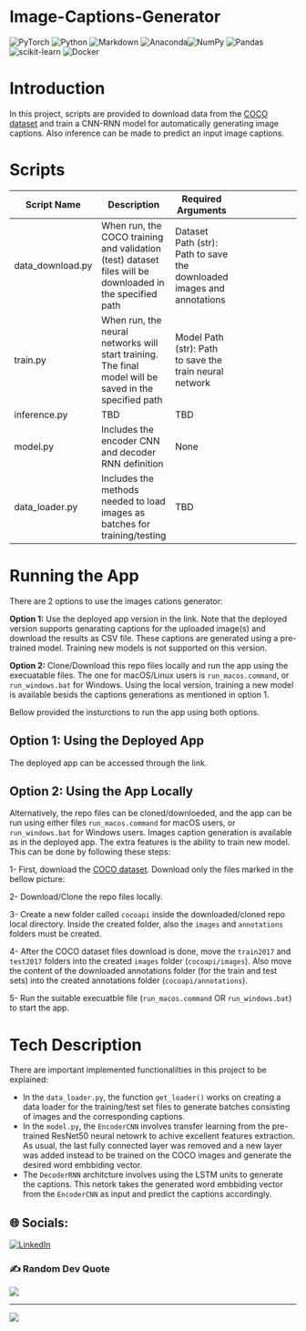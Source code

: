 # Image-Captions-Generator
![PyTorch](https://img.shields.io/badge/PyTorch-%23EE4C2C.svg?style=for-the-badge&logo=PyTorch&logoColor=white) ![Python](https://img.shields.io/badge/python-3670A0?style=for-the-badge&logo=python&logoColor=ffdd54) ![Markdown](https://img.shields.io/badge/markdown-%23000000.svg?style=for-the-badge&logo=markdown&logoColor=white) ![Anaconda](https://img.shields.io/badge/Anaconda-%2344A833.svg?style=for-the-badge&logo=anaconda&logoColor=white)![NumPy](https://img.shields.io/badge/numpy-%23013243.svg?style=for-the-badge&logo=numpy&logoColor=white) ![Pandas](https://img.shields.io/badge/pandas-%23150458.svg?style=for-the-badge&logo=pandas&logoColor=white)  ![scikit-learn](https://img.shields.io/badge/scikit--learn-%23F7931E.svg?style=for-the-badge&logo=scikit-learn&logoColor=white) ![Docker](https://img.shields.io/badge/docker-%230db7ed.svg?style=for-the-badge&logo=docker&logoColor=white)

# Introduction

In this project, scripts are provided to download data from the [COCO dataset](http://cocodataset.org/#home) and train a CNN-RNN model for automatically generating image captions. Also inference can be made to predict an input image captions.

# Scripts
| Script Name        | Description                                                                                                 | Required Arguments                                                       |   |   |   |   |   |   |   |
|--------------------|-------------------------------------------------------------------------------------------------------------|--------------------------------------------------------------------------|---|---|---|---|---|---|---|
| data\_download\.py | When run, the COCO training and validation \(test\) dataset files will be downloaded in the specified path  | Dataset Path \(str\): Path to save the downloaded images and annotations |   |   |   |   |   |   |   |
| train\.py          | When run, the neural networks will start training\. The final model will be saved in the specified path     | Model Path \(str\): Path to save the train neural network                |   |   |   |   |   |   |   |
| inference\.py      | TBD                                                                                                         | TBD                                                                      |   |   |   |   |   |   |   |
| model\.py          | Includes the encoder CNN and decoder RNN definition                                                         | None                                                                     |   |   |   |   |   |   |   |
| data\_loader\.py   | Includes the methods needed to load images as batches for training/testing                                  | TBD                                                                      |   |   |   |   |   |   |   |

# Running the App

There are 2 options to use the images cations generator:

**Option 1:** Use the deployed app version in the link. Note that the deployed version supports genarating captions for the uploaded image(s) and download the results as CSV file. These captions are generated using a pre-trained model. Training new models is not supported on this version.

**Option 2:** Clone/Download this repo files locally and run the app using the execuatable files. The one for macOS/Linux users is `run_macos.command`, or `run_windows.bat` for Windows. Using the local version, training a new model is available besids the captions generations as mentioned in option 1.

Bellow provided the insturctions to run the app using both options.

## Option 1: Using the Deployed App

The deployed app can be accessed through the link.


## Option 2: Using the App Locally
Alternatively, the repo files can be cloned/downloeded, and the app can be run using either files `run_macos.command` for macOS users, or `run_windows.bat` for Windows users. Images caption generation is available as in the deployed app. The extra features is the ability to train new model. This can be done by following these steps:

1- First, download the [COCO dataset]("https://cocodataset.org/#download"). Download only the files marked in the bellow picture:


2- Download/Clone the repo files locally.


3- Create a new folder called `cocoapi` inside the downloaded/cloned repo local directory. Inside the created folder, also the `images` and `annotations` folders must be created.


4- After the COCO dataset files download is done, move the `train2017` and `test2017` folders into the created `images` folder (`cocoapi/images`). Also move the content of the downloaded annotations folder (for the train and test sets) into the created annotations folder (`cocoapi/annotations`).


5- Run the suitable execuatble file (`run_macos.command` OR `run_windows.bat`) to start the app.


# Tech Description
There are important implemented functionalilties in this project to be explained:

- In the `data_loader.py`, the function `get_loader()` works on creating a data loader for the training/test set files to generate batches consisting of images and the corresponding captions. 
- In the `model.py`, the `EncoderCNN` involves transfer learning from the pre-trained ResNet50 neural netowrk to achive excellent features extraction. As usual, the last fully connected layer was removed and a new layer was added instead to be trained on the COCO images and generate the desired word embbiding vector.
- The `DecoderRNN` architcture involves using the LSTM units to generate the captions. This netork takes the generated word embbiding vector from the `EncoderCNN` as input and predict the captions accordingly.

## 🌐 Socials:
[![LinkedIn](https://img.shields.io/badge/LinkedIn-%230077B5.svg?logo=linkedin&logoColor=white)](https://linkedin.com/in/https://www.linkedin.com/in/zaid-ghazal/) 

### ✍️ Random Dev Quote
![](https://quotes-github-readme.vercel.app/api?type=vetical&theme=tokyonight)

---
[![](https://visitcount.itsvg.in/api?id=ZaidGhazal&icon=0&color=0)](https://visitcount.itsvg.in)

<!-- Proudly created with GPRM ( https://gprm.itsvg.in ) -->
